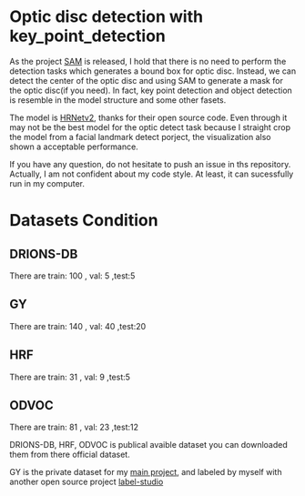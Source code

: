 # Optic disc detection with key_point_detection
As the project [SAM](https://github.com/facebookresearch/segment-anything) is released, I hold that there is no need to perform the detection tasks which generates a bound box for optic disc. Instead, we can detect the center of the optic disc and using SAM to generate a mask for the optic disc(if you need). In fact, key point detection and object detection is resemble in the model structure and some other fasets.

The model is [HRNetv2](https://github.com/HRNet/HRNet-Facial-Landmark-Detection), thanks for their open source code. Even through it may not be the best model for the optic detect task because I straight crop the model from a facial landmark detect porject, the visualization also shown a acceptable performance.

If you have any question, do not hesitate to push an issue in ths repository. Actually, I am not confident about my code style. At least, it can sucessfully run in my computer.
# Datasets Condition
## DRIONS-DB
There are train: 100 , val: 5 ,test:5
## GY
There are train: 140 , val: 40 ,test:20
## HRF
There are train: 31 , val: 9 ,test:5
## ODVOC
There are train: 81 , val: 23 ,test:12

DRIONS-DB, HRF, ODVOC is publical avaible dataset you can downloaded them from there official dataset.

GY is the private dataset for my [main project](https://github.com/defensetongxue/ROP_diagnose), and labeled by myself with another open source project [label-studio](https://labelstud.io/)

